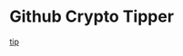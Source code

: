 # Github Crypto Tipper

[tip]("http://localhost:8000/app/index.html/?action=tip&value=0.0.1&to=0x05D069EDc8CC1c559e4482Bec199c13547455208")
